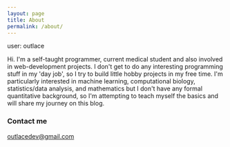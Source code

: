 ```yaml
---
layout: page
title: About
permalink: /about/
---
```


user: outlace

Hi. I'm a self-taught programmer, current medical student
and also involved in web-development projects.
I don't get to do any interesting programming stuff in my 'day job', so I try to build
little hobby projects in my free time. I'm particularly interested in machine
learning, computational biology, statistics/data analysis, and mathematics but
I don't have any formal quantitative background, so I'm
attempting to teach myself the basics and will share my journey on this blog.


### Contact me

[outlacedev@gmail.com](mailto:outlacedev@gmail.com)

